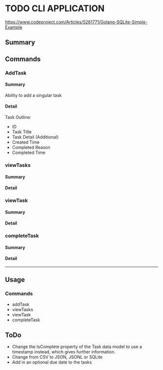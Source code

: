 # TODO CLI APPLICATION
https://www.codeproject.com/Articles/5261771/Golang-SQLite-Simple-Example
## Summary
## Commands

### AddTask
#### Summary
Ability to add a singular task
#### Detail
Task Outline:
- ID
- Task Title
- Task Detail (Additional)
- Created Time
- Completed Reason
- Completed Time


### viewTasks
#### Summary
#### Detail

### viewTask
#### Summary
#### Detail

### completeTask
#### Summary
#### Detail


--------

## Usage

### Commands
- addTask
- viewTasks
- viewTask
- completeTask

## ToDo
- Change the IsComplete property of the Task data model to use a timestamp instead, which gives further information.
- Change from CSV to JSON, JSONL or SQLite
- Add in an optional due date to the tasks